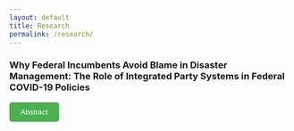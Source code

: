 ```yaml
---
layout: default
title: Research
permalink: /research/
---
```


### Why Federal Incumbents Avoid Blame in Disaster Management: The Role of Integrated Party Systems in Federal COVID-19 Policies

<div>
  <button onclick="toggleAbstract()" style="background-color: #4CAF50; color: white; padding: 10px 20px; border: none; border-radius: 5px; cursor: pointer;">Abstract</button>
  <div id="abstract-content" style="display: none; margin-top: 10px;">
    This article examines how intra-party relations influence federal government policy strategies during crisis management, focusing on COVID-19 pre-vaccine policies. The main argument is that federal involvement in state-level policy-making depends on electoral risk calculations. When avoiding blame is more costly than taking responsibility, federal authorities are more likely to collaborate on public health measures. Conversely, if avoiding blame is less costly, they may refrain from state-level intervention. Integrated parties and party systems play a crucial role in these calculations, linking regional elites to federal incumbents' political futures. Consequently, federal incumbents consider state politicians' policy preferences, encouraging them to assume more responsibilities.

    To test these arguments, I analyze data from 16 constitutional federal countries, using a novel dataset on government-specific Protective Policy Indices (PPI) from the Binghamton University COVID-19 Policy Response lab. The findings reveal that the integratedness of sub-national party systems with national systems affects federal decision-making throughout the pre-vaccine period.
  </div>
</div>

<script>
function toggleAbstract() {
  var abstract = document.getElementById('abstract-content');
  if (abstract.style.display === 'none' || abstract.style.display === '') {
    abstract.style.display = 'block';
  } else {
    abstract.style.display = 'none';
  }
}
</script>

